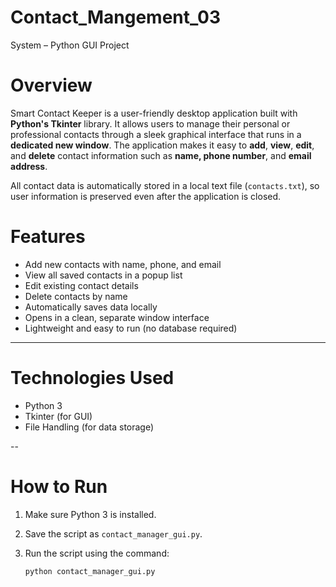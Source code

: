 # Contact_Mangement_03

System – Python GUI Project

# Overview

Smart Contact Keeper is a user-friendly desktop application built with **Python's Tkinter** library. It allows users to manage their personal or professional contacts through a sleek graphical interface that runs in a **dedicated new window**. The application makes it easy to **add**, **view**, **edit**, and **delete** contact information such as **name, phone number**, and **email address**.

All contact data is automatically stored in a local text file (`contacts.txt`), so user information is preserved even after the application is closed.


# Features

-  Add new contacts with name, phone, and email
-  View all saved contacts in a popup list
-  Edit existing contact details
-  Delete contacts by name
-  Automatically saves data locally
-  Opens in a clean, separate window interface
-  Lightweight and easy to run (no database required)

---

#  Technologies Used

- Python 3
- Tkinter (for GUI)
- File Handling (for data storage)

--

# How to Run

1. Make sure Python 3 is installed.
2. Save the script as `contact_manager_gui.py`.
3. Run the script using the command:

   ```bash
   python contact_manager_gui.py
